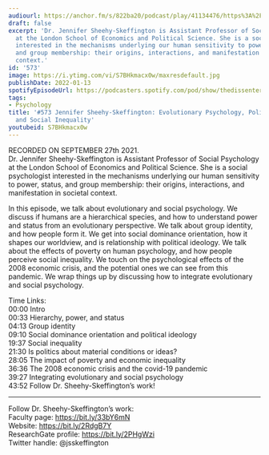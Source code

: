 ```yaml
---
audiourl: https://anchor.fm/s/822ba20/podcast/play/41134476/https%3A%2F%2Fd3ctxlq1ktw2nl.cloudfront.net%2Fstaging%2F2021-9-1%2F92fe8d7c-5778-bd06-6eb1-2888f41d15b3.m4a
draft: false
excerpt: 'Dr. Jennifer Sheehy-Skeffington is Assistant Professor of Social Psychology
  at the London School of Economics and Political Science. She is a social psychologist
  interested in the mechanisms underlying our human sensitivity to power, status,
  and group membership: their origins, interactions, and manifestation in societal
  context.'
id: '573'
image: https://i.ytimg.com/vi/S7BHkmacx0w/maxresdefault.jpg
publishDate: 2022-01-13
spotifyEpisodeUrl: https://podcasters.spotify.com/pod/show/thedissenter/episodes/573-Jennifer-Sheehy-Skeffington-Evolutionary-Psychology--Political-Ideology--and-Social-Inequality-e185quc
tags:
- Psychology
title: '#573 Jennifer Sheehy-Skeffington: Evolutionary Psychology, Political Ideology,
  and Social Inequality'
youtubeid: S7BHkmacx0w
---
```

<div class="timelinks">

RECORDED ON SEPTEMBER 27th 2021.  
Dr. Jennifer Sheehy-Skeffington is Assistant Professor of Social Psychology at the London School of Economics and Political Science. She is a social psychologist interested in the mechanisms underlying our human sensitivity to power, status, and group membership: their origins, interactions, and manifestation in societal context.

In this episode, we talk about evolutionary and social psychology. We discuss if humans are a hierarchical species, and how to understand power and status from an evolutionary perspective. We talk about group identity, and how people form it. We get into social dominance orientation, how it shapes our worldview, and is relationship with political ideology. We talk about the effects of poverty on human psychology, and how people perceive social inequality. We touch on the psychological effects of the 2008 economic crisis, and the potential ones we can see from this pandemic. We wrap things up by discussing how to integrate evolutionary and social psychology.

Time Links:  
<time>00:00</time> Intro  
<time>00:33</time> Hierarchy, power, and status  
<time>04:13</time> Group identity  
<time>09:10</time> Social dominance orientation and political ideology  
<time>19:37</time> Social inequality  
<time>21:30</time> Is politics about material conditions or ideas?  
<time>28:05</time> The impact of poverty and economic inequality  
<time>36:36</time> The 2008 economic crisis and the covid-19 pandemic  
<time>39:27</time> Integrating evolutionary and social psychology  
<time>43:52</time> Follow Dr. Sheehy-Skeffington’s work!

---

Follow Dr. Sheehy-Skeffington’s work:  
Faculty page: https://bit.ly/33bY6mN  
Website: https://bit.ly/2RdgB7Y  
ResearchGate profile: https://bit.ly/2PHgWzi  
Twitter handle: @jsskeffington
</div>

